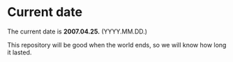 # Current date

The current date is **2007.04.25.** (YYYY.MM.DD.)

This repository will be good when the world ends, so we will know how long it lasted.